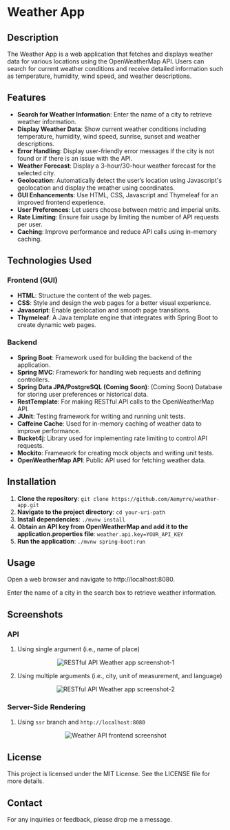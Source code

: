 # Weather App

## Description

The Weather App is a web application that fetches and displays weather data for various locations using the OpenWeatherMap API.
Users can search for current weather conditions and receive detailed information such as temperature, humidity, wind speed, and weather descriptions.

## Features

- **Search for Weather Information**: Enter the name of a city to retrieve weather information.
- **Display Weather Data**: Show current weather conditions including temperature, humidity, wind speed, sunrise, sunset and weather descriptions.
- **Error Handling**: Display user-friendly error messages if the city is not found or if there is an issue with the API.
- **Weather Forecast**: Display a 3-hour/30-hour weather forecast for the selected city.
- **Geolocation**: Automatically detect the user’s location using Javascript's geolocation and display the weather using coordinates.
- **GUI Enhancements**: Use HTML, CSS, Javascript and Thymeleaf for an improved frontend experience.
- **User Preferences**: Let users choose between metric and imperial units.
- **Rate Limiting**: Ensure fair usage by limiting the number of API requests per user.
- **Caching**: Improve performance and reduce API calls using in-memory caching.

## Technologies Used

### Frontend (GUI)

- **HTML**: Structure the content of the web pages.
- **CSS**: Style and design the web pages for a better visual experience.
- **Javascript**: Enable geolocation and smooth page transitions.
- **Thymeleaf**: A Java template engine that integrates with Spring Boot to create dynamic web pages.

### Backend

- **Spring Boot**: Framework used for building the backend of the application.
- **Spring MVC**: Framework for handling web requests and defining controllers.
- **Spring Data JPA/PostgreSQL (Coming Soon)**: (Coming Soon) Database for storing user preferences or historical data.
- **RestTemplate**: For making RESTful API calls to the OpenWeatherMap API.
- **JUnit**: Testing framework for writing and running unit tests.
- **Caffeine Cache**: Used for in-memory caching of weather data to improve performance.
- **Bucket4j**: Library used for implementing rate limiting to control API requests.
- **Mockito**: Framework for creating mock objects and writing unit tests.
- **OpenWeatherMap API**: Public API used for fetching weather data.

## Installation

1. **Clone the repository**:
   `git clone https://github.com/Aemyrre/weather-app.git`
2. **Navigate to the project directory**:
   `cd your-uri-path`
3. **Install dependencies**:
   `./mvnw install`
4. **Obtain an API key from OpenWeatherMap and add it to the application.properties file**:
   `weather.api.key=YOUR_API_KEY`
5. **Run the application**:
   `./mvnw spring-boot:run`

## Usage

Open a web browser and navigate to http://localhost:8080.

Enter the name of a city in the search box to retrieve weather information.

## Screenshots

### API

1. Using single argument (i.e., name of place)
<div align="center" width="229" height="431.5">
<!-- ![image](https://github.com/user-attachments/assets/6278ef9e-a293-4e56-8ced-cf5a61dcba37) -->
   <img src="https://github.com/user-attachments/assets/6278ef9e-a293-4e56-8ced-cf5a61dcba37" alt="RESTful API Weather app screenshot-1" />
</div>

2. Using multiple arguments (i.e., city, unit of measurement, and language)
<div align="center">
<!-- ![image](https://github.com/user-attachments/assets/381fff3f-bb3f-4214-b75b-5f0039fc2d7d) -->
   <img src="https://github.com/user-attachments/assets/381fff3f-bb3f-4214-b75b-5f0039fc2d7d" alt="RESTful API Weather app screenshot-2"/>
</div>

### Server-Side Rendering

1. Using `ssr` branch and `http://localhost:8080`
<div align="center">
<!-- ![Screenshot 2025-04-19 195143](https://github.com/user-attachments/assets/85dda674-9c55-4515-b6bf-00d2c669a111) -->
   <img src="https://github.com/user-attachments/assets/85dda674-9c55-4515-b6bf-00d2c669a111" alt="Weather API frontend screenshot"/>
</div>

## License

This project is licensed under the MIT License. See the LICENSE file for more details.

## Contact

For any inquiries or feedback, please drop me a message.
